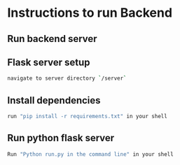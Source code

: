 # Instructions to run Backend 

## Run backend server

## Flask server setup
```sh
navigate to server directory `/server`
```

## Install dependencies
```sh
run "pip install -r requirements.txt" in your shell
```

## Run python flask server
```sh
Run "Python run.py in the command line" in your shell
```

